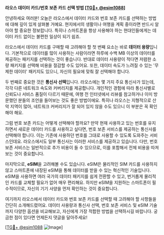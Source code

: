 **라오스 데이터 카드/번호 보존 카드 선택 방법 [[TG💪+ @esim1088](https://t.me/s/esim1088)]**

안녕하세요 여러분! 오늘은 라오스에서 데이터 카드와 번호 보존 카드를 선택하는 방법에 대해 깊이 있게 살펴볼 거예요. 현지에서의 생활이나 여행을 계획 중이라면 반드시 알아야 할 중요한 정보랍니다. 특히나 스마트폰을 항상 사용해야 하는 현대인들에게는 데이터 카드 없이는 불편한 일상이 되기 쉽죠. 

라오스에서 데이터 카드를 구매할 때 고려해야 할 첫 번째 요소는 바로 **데이터 용량**입니다. 기본적으로 데이터를 많이 사용하는 사람이라면 하루에 수백 MB 이상의 데이터를 제공하는 패키지를 선택하는 것이 좋습니다. 반대로 데이터 사용량이 적다면 저렴한 소량 패키지를 선택해 비용을 절감할 수도 있어요. 또한, 데이터 속도가 느려질 수 있는 '무제한 데이터' 패키지도 있으니, 자신의 필요에 맞춰 잘 선택해야 합니다.

두 번째로 중요한 것은 **통신사 선택**입니다. 라오스에는 몇 가지 주요 통신사가 있는데, 각각 다른 네트워크 속도와 커버리지를 제공합니다. 개인적인 경험에 따라 통신사별로 신뢰도나 서비스 품질이 다르기 때문에, 여행 전 인터넷에서 리뷰를 참고하거나 이미 방문했던 분들의 조언을 들어보는 것도 좋은 방법이에요. 특히나 라오스는 지형적으로 산악 지역이 많아, 네트워크 커버리지가 잘 되어 있지 않을 수도 있으니 이 부분은 꼭 확인해야 해요.

그럼 번호 보존 카드는 어떻게 선택해야 할까요? 만약 현재 사용하고 있는 번호를 유지하면서 새로운 데이터 카드를 사용하고 싶다면, 번호 보존 서비스를 제공하는 통신사를 선택해야 합니다. 이는 기존에 사용하던 번호를 그대로 사용할 수 있도록 도와주는 서비스인데요. 라오스에서도 일부 통신사는 이러한 서비스를 제공하고 있습니다. 다만, 번호 보존 서비스는 일반적으로 추가 비용이 들 수 있으므로, 이를 포함해서 전체 비용을 따져보는 것이 중요합니다.

마지막으로, **eSIM**을 고려해볼 수도 있습니다. eSIM은 물리적인 SIM 카드를 사용하지 않고 스마트폰에 내장된 eSIM을 통해 데이터를 받을 수 있는 혁신적인 기술입니다. eSIM을 사용하면 여러 국가의 데이터 패키지를 쉽게 전환할 수 있고, 번거롭게 물리적인 카드를 교체할 필요가 없어 매우 편리해요. 하지만 eSIM을 지원하는 스마트폰이 필수적이므로, 자신의 기기 사양을 먼저 확인하는 것이 중요합니다.

여기까지 라오스에서 데이터 카드와 번호 보존 카드를 선택할 때 고려해야 할 사항들을 간단히 소개해드렸어요. 데이터 사용량과 통신사 선택, 번호 보존 서비스 및 eSIM 기술까지 다양한 옵션을 비교해보고, 자신에게 가장 적합한 방법을 선택하시길 바랍니다. 궁금한 점이 있다면 언제든지 댓글을 달아주세요!

[[TG💪+ @esim1088](https://t.me/s/esim1088) ![Image](https://i.postimg.cc/Y0z9fWf4/image.png)]